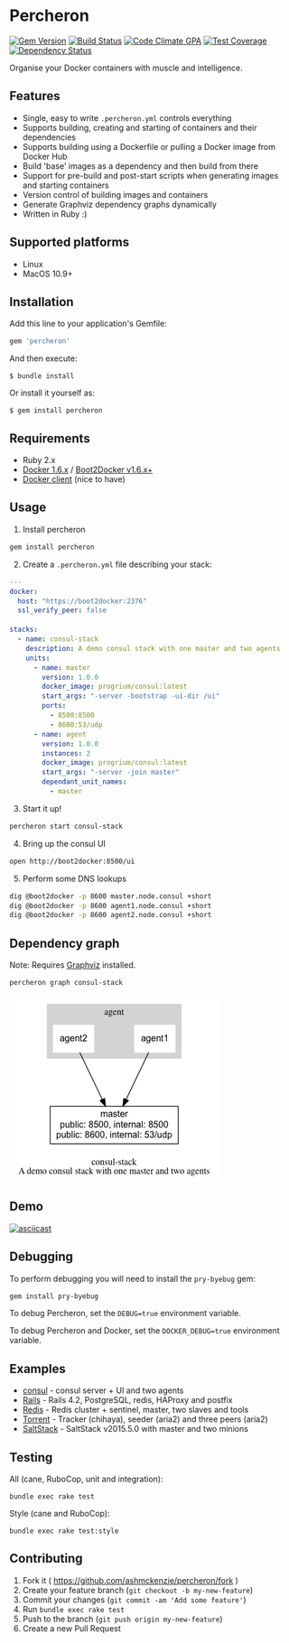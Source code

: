 # Percheron

[![Gem Version](https://badge.fury.io/rb/percheron.svg)](http://badge.fury.io/rb/percheron)
[![Build Status](https://travis-ci.org/ashmckenzie/percheron.svg?branch=master)](https://travis-ci.org/ashmckenzie/percheron)
[![Code Climate GPA](https://codeclimate.com/github/ashmckenzie/percheron/badges/gpa.svg)](https://codeclimate.com/github/ashmckenzie/percheron)
[![Test Coverage](https://codeclimate.com/github/ashmckenzie/percheron/badges/coverage.svg)](https://codeclimate.com/github/ashmckenzie/percheron)
[![Dependency Status](https://gemnasium.com/ashmckenzie/percheron.svg)](https://gemnasium.com/ashmckenzie/percheron)

Organise your Docker containers with muscle and intelligence.

## Features

* Single, easy to write `.percheron.yml` controls everything
* Supports building, creating and starting of containers and their dependencies
* Supports building using a Dockerfile or pulling a Docker image from Docker Hub
* Build 'base' images as a dependency and then build from there
* Support for pre-build and post-start scripts when generating images and starting containers
* Version control of building images and containers
* Generate Graphviz dependency graphs dynamically
* Written in Ruby :)

## Supported platforms

* Linux
* MacOS 10.9+

## Installation

Add this line to your application's Gemfile:

```ruby
gem 'percheron'
```

And then execute:

```shell
$ bundle install
```

Or install it yourself as:

```shell
$ gem install percheron
```

## Requirements

* Ruby 2.x
* [Docker 1.6.x](https://docs.docker.com/installation/) / [Boot2Docker v1.6.x+](https://docs.docker.com/installation)
* [Docker client](https://docs.docker.com/installation) (nice to have)

## Usage

1) Install percheron

```bash
gem install percheron
```

2) Create a `.percheron.yml` file describing your stack:

```yaml
---
docker:
  host: "https://boot2docker:2376"
  ssl_verify_peer: false

stacks:
  - name: consul-stack
    description: A demo consul stack with one master and two agents
    units:
      - name: master
        version: 1.0.0
        docker_image: progrium/consul:latest
        start_args: "-server -bootstrap -ui-dir /ui"
        ports:
          - 8500:8500
          - 8600:53/udp
      - name: agent
        version: 1.0.0
        instances: 2
        docker_image: progrium/consul:latest
        start_args: "-server -join master"
        dependant_unit_names:
          - master
```

3) Start it up!

```bash
percheron start consul-stack
```

4) Bring up the consul UI

```bash
open http://boot2docker:8500/ui
```

5) Perform some DNS lookups

```bash
dig @boot2docker -p 8600 master.node.consul +short
dig @boot2docker -p 8600 agent1.node.consul +short
dig @boot2docker -p 8600 agent2.node.consul +short
```

## Dependency graph

Note: Requires [Graphviz](http://graphviz.org/) installed.

```bash
percheron graph consul-stack
```

![consul-stack](https://raw.githubusercontent.com/ashmckenzie/percheron-consul/master/assets/stack.png)

## Demo

[![asciicast](https://asciinema.org/a/7l1ar35xlmfsaphhptrqvx7jg.png)](https://asciinema.org/a/7l1ar35xlmfsaphhptrqvx7jg)

## Debugging

To perform debugging you will need to install the `pry-byebug` gem:

```bash
gem install pry-byebug
```

To debug Percheron, set the `DEBUG=true` environment variable.

To debug Percheron and Docker, set the `DOCKER_DEBUG=true` environment variable.

## Examples

* [consul](https://github.com/ashmckenzie/percheron-consul) - consul server + UI and two agents
* [Rails](https://github.com/ashmckenzie/percheron-rails#quickstart) - Rails 4.2, PostgreSQL, redis, HAProxy and postfix
* [Redis](https://github.com/ashmckenzie/percheron-redis#quickstart) - Redis cluster + sentinel, master, two slaves and tools
* [Torrent](https://github.com/ashmckenzie/percheron-torrent#quickstart) - Tracker (chihaya), seeder (aria2) and three peers (aria2)
* [SaltStack](https://github.com/ashmckenzie/percheron-saltstack#quickstart) - SaltStack v2015.5.0 with master and two minions

## Testing

All (cane, RuboCop, unit and integration):

```shell
bundle exec rake test
```

Style (cane and RuboCop):

```shell
bundle exec rake test:style
```

## Contributing

1. Fork it ( https://github.com/ashmckenzie/percheron/fork )
2. Create your feature branch (`git checkout -b my-new-feature`)
3. Commit your changes (`git commit -am 'Add some feature'`)
4. Run `bundle exec rake test`
5. Push to the branch (`git push origin my-new-feature`)
6. Create a new Pull Request

